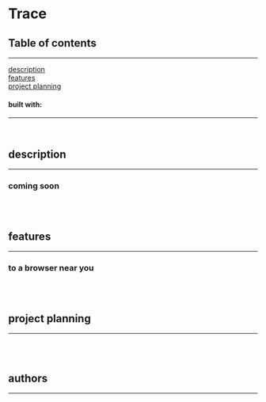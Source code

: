 # Trace

## Table of contents
---

[description](#description)
<br/>
[features](#features)
<br/>
[project planning](#project-planning)

#### built with:
---
<br/>

## description

---
### coming soon

<br/>
<br/>


## features
---
### to a browser near you
<br/>
<br/>

## project planning
---
<br/>
<br/>


## authors
---

